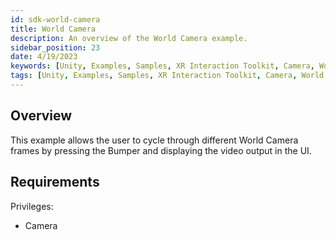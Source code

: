 ```yaml
---
id: sdk-world-camera
title: World Camera
description: An overview of the World Camera example.
sidebar_position: 23
date: 4/19/2023
keywords: [Unity, Examples, Samples, XR Interaction Toolkit, Camera, World Camera]
tags: [Unity, Examples, Samples, XR Interaction Toolkit, Camera, World Camera]
---
```



## Overview

This example allows the user to cycle through different World Camera frames by pressing the Bumper and displaying the video output in the UI.

## Requirements

Privileges:

- Camera
